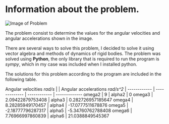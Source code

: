 # Information about the problem.

![Image of Problem](https://github.com/OscarSantos98/Dynamics/tree/master/Mechanisms/Solution_of_the_problem_6_15_of_Michael_Rider/MichaelRider16-15.png)

The problem consist to determine the values for the angular velocities and angular accelerations shown in the image.

There are several ways to solve this problem, I decided to solve it using vector algebra and methods of dynamics of rigid bodies.
The problem was solved using **Python**, the only library that is required to run the program is *sympy*, which in my case was included when I installed python.

The solutions for this problem according to the program are included in the following table.

Angular velocities *rad/s* | | Angular accelerations *rad/s^2* | 
------------ | ------------- | ------------ | -------------
omega2 | 9 | alpha2 | 0
omega3 | 2.09422879753408 | alpha3 | 0.282726957185647
omega4 | 8.28285949170457 | alpha4 | -17.0777511678876
omega5 | -2.18777796287317 | alpha5 | -5.34760762788408
omega6 | 7.76966997860839 | alpha6 | 21.0388849545367

